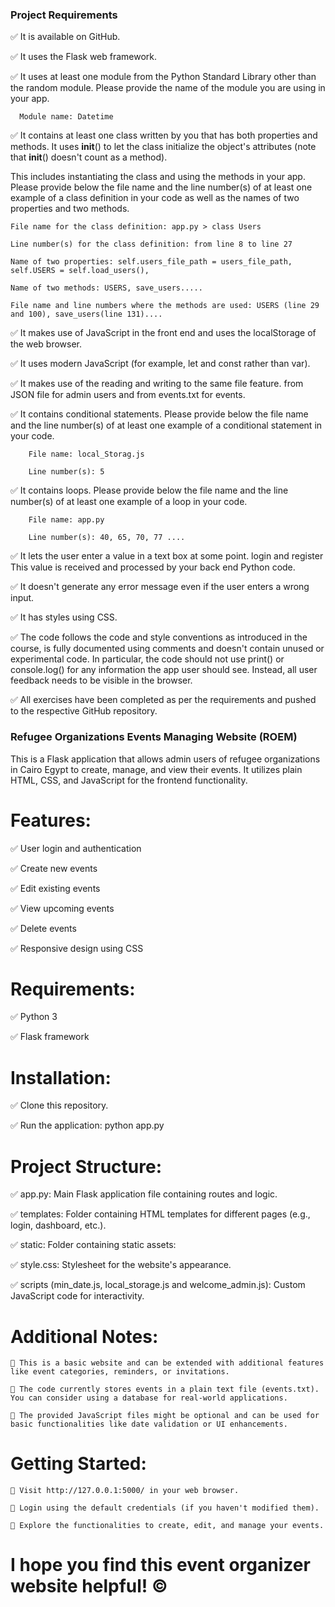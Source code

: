 ### Project Requirements

✅ It is available on GitHub.

✅ It uses the Flask web framework.

✅ It uses at least one module from the Python Standard Library other than the random module. Please provide the name of the module you are using in your app.

      Module name: Datetime
      
✅ It contains at least one class written by you that has both properties and methods. It uses __init__() to let the class initialize the object's attributes (note that __init__() doesn't count as a method).

This includes instantiating the class and using the methods in your app. Please provide below the file name and the line number(s) of at least one example of a class definition in your code as well as the         names of two properties and two methods.

    File name for the class definition: app.py > class Users 
    
    Line number(s) for the class definition: from line 8 to line 27
    
    Name of two properties: self.users_file_path = users_file_path, self.USERS = self.load_users(), 
    
    Name of two methods: USERS, save_users.....
    
    File name and line numbers where the methods are used: USERS (line 29 and 100), save_users(line 131)....
    
✅ It makes use of JavaScript in the front end and uses the localStorage of the web browser.

✅ It uses modern JavaScript (for example, let and const rather than var).

✅ It makes use of the reading and writing to the same file feature. from JSON file for admin users and from events.txt for events.

✅ It contains conditional statements. Please provide below the file name and the line number(s) of at least one example of a conditional statement in your code.

        File name: local_Storag.js
        
        Line number(s): 5
      
✅ It contains loops. Please provide below the file name and the line number(s) of at least one example of a loop in your code.

        File name: app.py

        Line number(s): 40, 65, 70, 77 ....

✅ It lets the user enter a value in a text box at some point. login and register This value is received and processed by your back end Python code.

✅ It doesn't generate any error message even if the user enters a wrong input.

✅ It has styles using CSS.

✅ The code follows the code and style conventions as introduced in the course, is fully documented using comments and doesn't contain unused or experimental code. In particular, the code should not use              print() or console.log() for any information the app user should see. Instead, all user feedback needs to be visible in the browser.

✅ All exercises have been completed as per the requirements and pushed to the respective GitHub repository.



### Refugee Organizations Events Managing Website (ROEM)

This is a Flask application that allows admin users of refugee organizations in Cairo Egypt to create, manage, and view their events. It utilizes plain HTML, CSS, and JavaScript for the frontend functionality.

# Features:

✅ User login and authentication

✅ Create new events

✅ Edit existing events

✅ View upcoming events

✅ Delete events

✅ Responsive design using CSS

# Requirements:

✅ Python 3

✅ Flask framework

# Installation:

✅ Clone this repository.

✅ Run the application:
    python app.py

# Project Structure:

✅ app.py: Main Flask application file containing routes and logic.

✅ templates: Folder containing HTML templates for different pages (e.g., login, dashboard, etc.).

✅ static: Folder containing static assets:

✅ style.css: Stylesheet for the website's appearance.

✅ scripts (min_date.js, local_storage.js and welcome_admin.js): Custom JavaScript code for interactivity.

# Additional Notes:

    🔻 This is a basic website and can be extended with additional features like event categories, reminders, or invitations.
        
    🔻 The code currently stores events in a plain text file (events.txt). You can consider using a database for real-world applications.
        
    🔻 The provided JavaScript files might be optional and can be used for basic functionalities like date validation or UI enhancements.

# Getting Started:

    🔻 Visit http://127.0.0.1:5000/ in your web browser.
    
    🔻 Login using the default credentials (if you haven't modified them).
    
    🔻 Explore the functionalities to create, edit, and manage your events.

# I hope you find this event organizer website helpful! ©️

